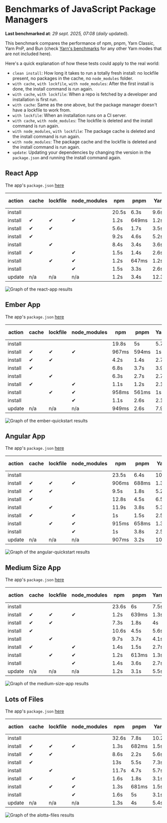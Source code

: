 # Benchmarks of JavaScript Package Managers

**Last benchmarked at**: _29 sept. 2025, 07:08_ (_daily_ updated).

This benchmark compares the performance of npm, pnpm, Yarn Classic, Yarn PnP, and Bun (check [Yarn's benchmarks](https://yarnpkg.com/benchmarks) for any other Yarn modes that are not included here).

Here's a quick explanation of how these tests could apply to the real world:

- `clean install`: How long it takes to run a totally fresh install: no lockfile present, no packages in the cache, no `node_modules` folder.
- `with cache`, `with lockfile`, `with node_modules`: After the first install is done, the install command is run again.
- `with cache`, `with lockfile`: When a repo is fetched by a developer and installation is first run.
- `with cache`: Same as the one above, but the package manager doesn't have a lockfile to work from.
- `with lockfile`: When an installation runs on a CI server.
- `with cache`, `with node_modules`: The lockfile is deleted and the install command is run again.
- `with node_modules`, `with lockfile`: The package cache is deleted and the install command is run again.
- `with node_modules`: The package cache and the lockfile is deleted and the install command is run again.
- `update`: Updating your dependencies by changing the version in the `package.json` and running the install command again.

## React App

The app's `package.json` [here](./fixtures/react-app/package.json)

| action  | cache | lockfile | node_modules| npm | pnpm | Yarn | Yarn PnP | Bun |
| ---     | ---   | ---      | ---         | --- | ---  | ---  | ---      | --- |
| install |       |          |             | 20.5s | 6.3s | 9.6s | 2.7s | 1.5s |
| install | ✔     | ✔        | ✔           | 1.2s | 649ms | 1.2s | n/a | 35ms |
| install | ✔     | ✔        |             | 5.6s | 1.7s | 3.5s | 993ms | 455ms |
| install | ✔     |          |             | 9.2s | 4.6s | 5.2s | 2.3s | 428ms |
| install |       | ✔        |             | 8.4s | 3.4s | 3.6s | 991ms | 428ms |
| install | ✔     |          | ✔           | 1.5s | 1.4s | 2.6s | n/a | 36ms |
| install |       | ✔        | ✔           | 1.2s | 647ms | 1.2s | n/a | 31ms |
| install |       |          | ✔           | 1.5s | 3.3s | 2.6s | n/a | 31ms |
| update  | n/a | n/a | n/a | 1.2s | 3.4s | 12.3s | 3.2s | 36ms |

<img alt="Graph of the react-app results" src="results/img/react-app.svg" />

## Ember App

The app's `package.json` [here](./fixtures/ember-quickstart/package.json)

| action  | cache | lockfile | node_modules| npm | pnpm | Yarn | Yarn PnP | Bun |
| ---     | ---   | ---      | ---         | --- | ---  | ---  | ---      | --- |
| install |       |          |             | 19.8s | 5s | 5.7s | 2.3s | 1s |
| install | ✔     | ✔        | ✔           | 967ms | 594ms | 1s | n/a | 29ms |
| install | ✔     | ✔        |             | 4.2s | 1.4s | 2.7s | 869ms | 362ms |
| install | ✔     |          |             | 6.8s | 3.7s | 3.9s | 2s | 363ms |
| install |       | ✔        |             | 6.3s | 2.7s | 2.7s | 867ms | 354ms |
| install | ✔     |          | ✔           | 1.1s | 1.2s | 2.1s | n/a | 31ms |
| install |       | ✔        | ✔           | 958ms | 561ms | 1s | n/a | 25ms |
| install |       |          | ✔           | 1.1s | 2.6s | 2.1s | n/a | 25ms |
| update  | n/a | n/a | n/a | 949ms | 2.6s | 7.9s | 2.8s | 28ms |

<img alt="Graph of the ember-quickstart results" src="results/img/ember-quickstart.svg" />

## Angular App

The app's `package.json` [here](./fixtures/angular-quickstart/package.json)

| action  | cache | lockfile | node_modules| npm | pnpm | Yarn | Yarn PnP | Bun |
| ---     | ---   | ---      | ---         | --- | ---  | ---  | ---      | --- |
| install |       |          |             | 23.5s | 6.4s | 10.9s | 2.9s | 1.7s |
| install | ✔     | ✔        | ✔           | 906ms | 688ms | 1.3s | n/a | 29ms |
| install | ✔     | ✔        |             | 9.5s | 1.8s | 5.2s | 1.2s | 875ms |
| install | ✔     |          |             | 12.8s | 4.5s | 6.5s | 2.3s | 830ms |
| install |       | ✔        |             | 11.9s | 3.8s | 5.3s | 1.2s | 826ms |
| install | ✔     |          | ✔           | 1s | 1.5s | 2.5s | n/a | 29ms |
| install |       | ✔        | ✔           | 915ms | 658ms | 1.3s | n/a | 26ms |
| install |       |          | ✔           | 1s | 3.8s | 2.5s | n/a | 25ms |
| update  | n/a | n/a | n/a | 907ms | 3.2s | 10.3s | 2.8s | 34ms |

<img alt="Graph of the angular-quickstart results" src="results/img/angular-quickstart.svg" />

## Medium Size App

The app's `package.json` [here](./fixtures/medium-size-app/package.json)

| action  | cache | lockfile | node_modules| npm | pnpm | Yarn | Yarn PnP | Bun |
| ---     | ---   | ---      | ---         | --- | ---  | ---  | ---      | --- |
| install |       |          |             | 23.6s | 6s | 7.5s | 3s | 2s |
| install | ✔     | ✔        | ✔           | 1.2s | 639ms | 1.3s | n/a | 34ms |
| install | ✔     | ✔        |             | 7.3s | 1.8s | 4s | 1.1s | 472ms |
| install | ✔     |          |             | 10.6s | 4.5s | 5.6s | 2.5s | 475ms |
| install |       | ✔        |             | 9.7s | 3.7s | 4.1s | 1.1s | 462ms |
| install | ✔     |          | ✔           | 1.4s | 1.5s | 2.7s | n/a | 33ms |
| install |       | ✔        | ✔           | 1.2s | 613ms | 1.3s | n/a | 27ms |
| install |       |          | ✔           | 1.4s | 3.6s | 2.7s | n/a | 27ms |
| update  | n/a | n/a | n/a | 1.2s | 3.1s | 5.5s | 2.4s | 39ms |

<img alt="Graph of the medium-size-app results" src="results/img/medium-size-app.svg" />

## Lots of Files

The app's `package.json` [here](./fixtures/alotta-files/package.json)

| action  | cache | lockfile | node_modules| npm | pnpm | Yarn | Yarn PnP | Bun |
| ---     | ---   | ---      | ---         | --- | ---  | ---  | ---      | --- |
| install |       |          |             | 32.6s | 7.8s | 10.2s | 3.4s | 2.3s |
| install | ✔     | ✔        | ✔           | 1.3s | 682ms | 1.5s | n/a | 90ms |
| install | ✔     | ✔        |             | 8.6s | 2.2s | 5.6s | 1.3s | 710ms |
| install | ✔     |          |             | 13s | 5.5s | 7.3s | 2.8s | 709ms |
| install |       | ✔        |             | 11.7s | 4.7s | 5.7s | 1.3s | 709ms |
| install | ✔     |          | ✔           | 1.6s | 1.8s | 3.1s | n/a | 40ms |
| install |       | ✔        | ✔           | 1.3s | 681ms | 1.5s | n/a | 36ms |
| install |       |          | ✔           | 1.6s | 5s | 3.1s | n/a | 37ms |
| update  | n/a | n/a | n/a | 1.3s | 4s | 5.4s | 3s | 104ms |

<img alt="Graph of the alotta-files results" src="results/img/alotta-files.svg" />